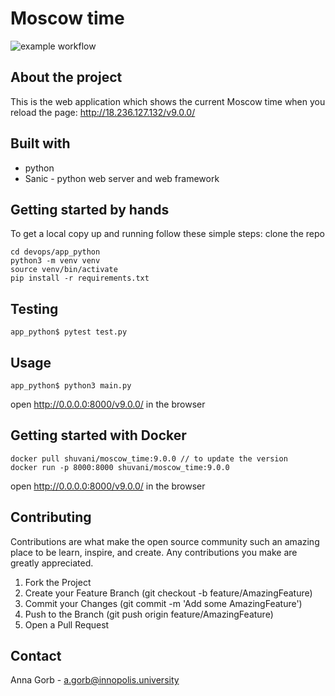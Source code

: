 # Moscow time

![example workflow](https://github.com/Shuvani/devops/actions/workflows/CI-CD.yaml/badge.svg)

## About the project
This is the web application which shows the current Moscow time when you reload the page: http://18.236.127.132/v9.0.0/

## Built with
- python
- Sanic - python web server and web framework

## Getting started by hands
To get a local copy up and running follow these simple steps:
clone the repo
```
cd devops/app_python
python3 -m venv venv
source venv/bin/activate
pip install -r requirements.txt
```

## Testing
```
app_python$ pytest test.py
```

## Usage
```
app_python$ python3 main.py
```
open http://0.0.0.0:8000/v9.0.0/ in the browser

## Getting started with Docker
```
docker pull shuvani/moscow_time:9.0.0 // to update the version
docker run -p 8000:8000 shuvani/moscow_time:9.0.0
```
open http://0.0.0.0:8000/v9.0.0/ in the browser

## Contributing
Contributions are what make the open source community such an amazing place to be learn, inspire, and create. Any contributions you make are greatly appreciated.

1. Fork the Project
2. Create your Feature Branch (git checkout -b feature/AmazingFeature)
3. Commit your Changes (git commit -m 'Add some AmazingFeature')
4. Push to the Branch (git push origin feature/AmazingFeature)
5. Open a Pull Request

## Contact
Anna Gorb - a.gorb@innopolis.university
